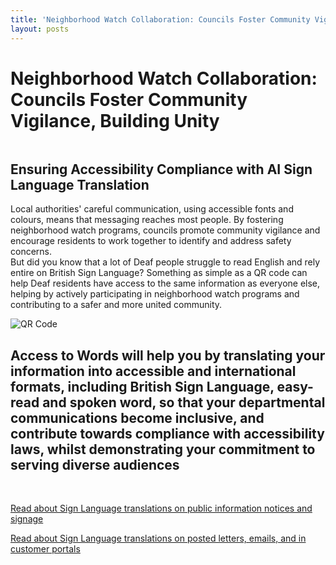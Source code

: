 ```yaml
---
title: 'Neighborhood Watch Collaboration: Councils Foster Community Vigilance, Building Unity'
layout: posts
---
```


# Neighborhood Watch Collaboration: Councils Foster Community Vigilance, Building Unity

![]()

## Ensuring Accessibility Compliance with AI Sign Language Translation

Local authorities' careful communication, using accessible fonts and colours, means that messaging reaches most people.  By fostering neighborhood watch programs, councils promote community vigilance and encourage residents to work together to identify and address safety concerns.  
But did you know that a lot of Deaf people struggle to read English and rely entire on British Sign Language?
Something as simple as a QR code can help Deaf residents have access to the same information as everyone else, helping by actively participating in neighborhood watch programs and contributing to a safer and more united community.

![QR Code](/posts/images/qr-contact.png)

## Access to Words will help you by translating your information into accessible and international formats, including British Sign Language, easy-read and spoken word, so that your departmental communications become inclusive, and contribute towards compliance with accessibility laws, whilst demonstrating your commitment to serving diverse audiences

<br/>

[Read about Sign Language translations on public information notices and signage](/solutions/gazette)

[Read about Sign Language translations on posted letters, emails, and in customer portals](/solutions/correspondent)
